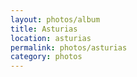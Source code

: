 ```yaml
---
layout: photos/album
title: Asturias
location: asturias
permalink: photos/asturias
category: photos
---
```

